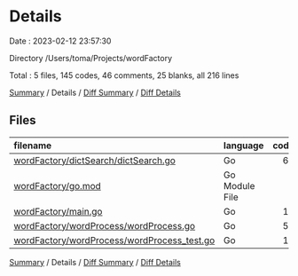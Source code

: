 # Details

Date : 2023-02-12 23:57:30

Directory /Users/toma/Projects/wordFactory

Total : 5 files,  145 codes, 46 comments, 25 blanks, all 216 lines

[Summary](results.md) / Details / [Diff Summary](diff.md) / [Diff Details](diff-details.md)

## Files
| filename | language | code | comment | blank | total |
| :--- | :--- | ---: | ---: | ---: | ---: |
| [wordFactory/dictSearch/dictSearch.go](/wordFactory/dictSearch/dictSearch.go) | Go | 66 | 32 | 4 | 102 |
| [wordFactory/go.mod](/wordFactory/go.mod) | Go Module File | 2 | 0 | 2 | 4 |
| [wordFactory/main.go](/wordFactory/main.go) | Go | 12 | 0 | 4 | 16 |
| [wordFactory/wordProcess/wordProcess.go](/wordFactory/wordProcess/wordProcess.go) | Go | 55 | 7 | 8 | 70 |
| [wordFactory/wordProcess/wordProcess_test.go](/wordFactory/wordProcess/wordProcess_test.go) | Go | 10 | 7 | 7 | 24 |

[Summary](results.md) / Details / [Diff Summary](diff.md) / [Diff Details](diff-details.md)